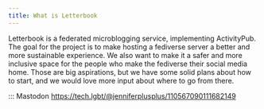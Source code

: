 ```yaml
---
title: What is Letterbook
---
```


Letterbook is a federated microblogging service, implementing ActivityPub. The goal for the project is to make hosting a fediverse server a better and more sustainable experience. We also want to make it a safer and more inclusive space for the people who make the fediverse their social media home. Those are big aspirations, but we have some solid plans about how to start, and we would love more input about where to go from there.

::: Mastodon https://tech.lgbt/@jenniferplusplus/110567090111682149